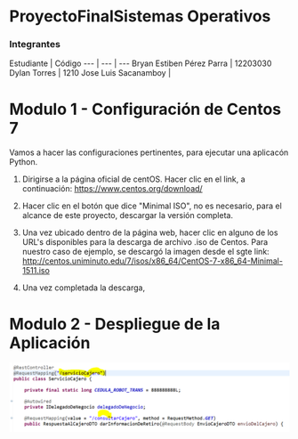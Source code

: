 # ProyectoFinalSistemas Operativos

### Integrantes

Estudiante | Código
--- | --- | ---
Bryan Estiben Pérez Parra | 12203030
Dylan Torres | 1210
Jose Luis Sacanamboy |

# Modulo 1 - Configuración de Centos 7
Vamos a hacer las configuraciones pertinentes, para ejecutar una aplicacón Python. 

1. Dirigirse a la página oficial de centOS. Hacer clic en el link, a continuación:
https://www.centos.org/download/

2. Hacer clic en el botón que dice "Minimal ISO", no es necesario, para el alcance de este proyecto, descargar la versión completa.

3. Una vez ubicado dentro de la página web, hacer clic en alguno de los URL's disponibles para la descarga de archivo .iso de Centos. Para nuestro caso de ejemplo, se descargó la imagen desde el sgte link:
http://centos.uniminuto.edu/7/isos/x86_64/CentOS-7-x86_64-Minimal-1511.iso

4. Una vez completada la descarga, 

# Modulo 2 - Despliegue de la Aplicación

![alt tag](https://github.com/Bryan100/ProyectoFinalSO/blob/master/encabezado.PNG)













